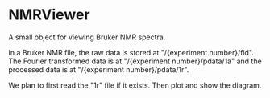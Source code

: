 # NMRViewer

A small object for viewing Bruker NMR spectra.

In a Bruker NMR file, the raw data is stored at "/{experiment number}/fid". The Fourier transformed data is at "/{experiment number}/pdata/1a" and the processed data is at "/{experiment number}/pdata/1r".

We plan to first read the "1r" file if it exists. Then plot and show the diagram.

